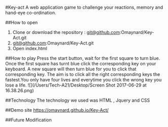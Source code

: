#Key-act
A web application game to challenge your reactions, memory and hand-eye co-ordination.

##How to open
 1. Clone or download the repository : git@github.com:Omaynard/Key-Act.git 
 2. git@github.com:Omaynard/Key-Act.git
 3. Open index.html
 
##How to play
Press the start button, wait for the first square to turn blue. Once the first square has turnt blue click the corresponding key on your keyboard. A new square will then turn blue for you to click that corresponding key. The aim is to click all the right corresponding keys the fastest.You only have four lives and everytime you click the wrong key you lose a life.
![](/Users/Tech-A21/Desktop/Screen Shot 2017-06-29 at 16.38.26.png)

##Technology
The technology we used was HTML , Jquery and CSS


##Demo site
https://omaynard.github.io/Key-Act/

##Future Modification
